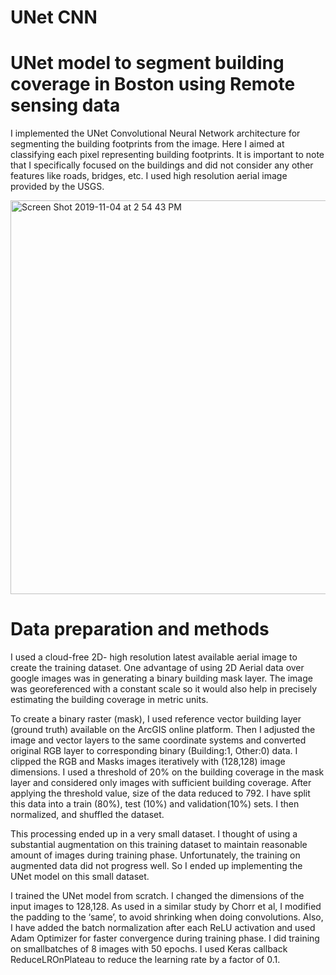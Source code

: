 # UNet CNN
# UNet model to segment building coverage in Boston using Remote sensing data

I implemented the UNet Convolutional Neural Network architecture for segmenting the building
footprints from the image. Here I aimed at classifying each pixel representing building footprints.
It is important to note that I specifically focused on the buildings and did not consider any other
features like roads, bridges, etc. I used high resolution aerial image provided by the USGS. 

<img width="630" alt="Screen Shot 2019-11-04 at 2 54 43 PM" src="https://user-images.githubusercontent.com/28696943/68165501-73e00200-ff14-11e9-9753-b993d5303be5.png">

# Data preparation and methods

I used a cloud-free 2D- high resolution latest available aerial image to create the training dataset.
One advantage of using 2D Aerial data over google images was in generating a binary building
mask layer. The image was georeferenced with a constant scale so it would also help in precisely
estimating the building coverage in metric units.

To create a binary raster (mask), I used reference vector building layer (ground truth) available on
the ArcGIS online platform. Then I adjusted the image and vector layers to the same coordinate
systems and converted original RGB layer to corresponding binary (Building:1, Other:0) data. I
clipped the RGB and Masks images iteratively with (128,128) image dimensions. I used a
threshold of 20% on the building coverage in the mask layer and considered only images with
sufficient building coverage. After applying the threshold value, size of the data reduced to 792. I
have split this data into a train (80%), test (10%) and validation(10%) sets. I then normalized, and
shuffled the dataset.

This processing ended up in a very small dataset. I thought of using a substantial augmentation on
this training dataset to maintain reasonable amount of images during training phase. Unfortunately,
the training on augmented data did not progress well. So I ended up implementing the UNet model
on this small dataset.

I trained the UNet model from scratch. I changed the dimensions of the input images to 128,128.
As used in a similar study by Chorr et al, I modified the padding to the ‘same’, to avoid shrinking
when doing convolutions. Also, I have added the batch normalization after each ReLU activation
and used Adam Optimizer for faster convergence during training phase. I did training on smallbatches of 8 images with 50 epochs. I used Keras callback ReduceLROnPlateau to reduce the
learning rate by a factor of 0.1. 
